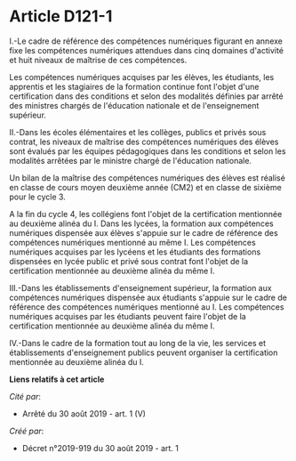 # Article D121-1

I.-Le cadre de référence des compétences numériques figurant en annexe fixe les compétences numériques attendues dans cinq
domaines d'activité et huit niveaux de maîtrise de ces compétences.

Les compétences numériques acquises par les élèves, les étudiants, les apprentis et les stagiaires de la formation continue
font l'objet d'une certification dans des conditions et selon des modalités définies par arrêté des ministres chargés de
l'éducation nationale et de l'enseignement supérieur.

II.-Dans les écoles élémentaires et les collèges, publics et privés sous contrat, les niveaux de maîtrise des compétences
numériques des élèves sont évalués par les équipes pédagogiques dans les conditions et selon les modalités arrêtées par le
ministre chargé de l'éducation nationale.

Un bilan de la maîtrise des compétences numériques des élèves est réalisé en classe de cours moyen deuxième année (CM2) et en
classe de sixième pour le cycle 3.

A la fin du cycle 4, les collégiens font l'objet de la certification mentionnée au deuxième alinéa du I. Dans les lycées, la
formation aux compétences numériques dispensée aux élèves s'appuie sur le cadre de référence des compétences numériques
mentionné au même I. Les compétences numériques acquises par les lycéens et les étudiants des formations dispensées en lycée
public et privé sous contrat font l'objet de la certification mentionnée au deuxième alinéa du même I.

III.-Dans les établissements d'enseignement supérieur, la formation aux compétences numériques dispensée aux étudiants
s'appuie sur le cadre de référence des compétences numériques mentionné au I. Les compétences numériques acquises par les
étudiants peuvent faire l'objet de la certification mentionnée au deuxième alinéa du même I.

IV.-Dans le cadre de la formation tout au long de la vie, les services et établissements d'enseignement publics peuvent
organiser la certification mentionnée au deuxième alinéa du I.

**Liens relatifs à cet article**

_Cité par_:

  - Arrêté du 30 août 2019 - art. 1 (V)

_Créé par_:

  - Décret n°2019-919 du 30 août 2019 - art. 1

